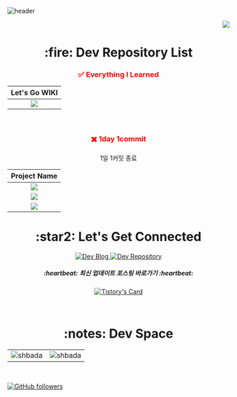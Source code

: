 ![header](https://capsule-render.vercel.app/api?type=soft&color=31A8FF&height=150&section=header&text=study&fontSize=70&animation=twinkling)

<p align="right">
  <a href="https://hits.seeyoufarm.com"><img src="https://hits.seeyoufarm.com/api/count/incr/badge.svg?url=https%3A%2F%2Fgithub.com%2Fshbada&count_bg=%23ED6DA3&title_bg=%2386757E&icon=github.svg&icon_color=%23E1DEDE&title=hits&edge_flat=false"/></a>
</p>

<div align="center">
<h1 align="center">:fire: Dev Repository List</h1>

<h3 align="center" style="color:red;">✅ Everything I Learned </h3>

| Let's Go WIKI |
| :---:        |
| [<img src="https://img.shields.io/badge/shbada.github.io-E34F26?style=for-the-badge&logoColor=white"/>](https://shbada.github.io/) |

<br />

<h3 align="center" style="color:red;">✖️ 1day 1commit </h3>
<p>1일 1커밋 종료</p>

| Project Name |
| :---:        |
| [<img src="https://img.shields.io/badge/2017년-41454A?style=for-the-badge&logoColor=white"/>](https://github.com/shbada/2017old) |
| [<img src="https://img.shields.io/badge/2021년 7월 ~ 2022년-41454A?style=for-the-badge&logoColor=white"/>](https://github.com/shbada/2021to2022) |
| [<img src="https://img.shields.io/badge/2023년 1월 ~ 2023년 7월-0085CA?style=for-the-badge&logoColor=white"/>](https://github.com/shbada/2023) |

<h1 align="center">:star2: Let's Get Connected</h1>

  <a href="https://devfunny.tistory.com/">
    <img alt=" Dev Blog" src="https://img.shields.io/badge/Dev Blog-7289DA?style=for-the-badge&logo=Dev Blog&logoColor=white">
  </a>
  <a href="https://github.com/shbada?tab=repositories" target="_blank">
    <img alt="Dev Repository" src="https://img.shields.io/badge/Dev Repository%20-%230077B5.svg?&style=for-the-badge&logo=Dev Repository&logoColor=white" />
  </a>  
  </span>
  
  <h5 align="center">:heartbeat: 최신 업데이트 포스팅 바로가기 :heartbeat:</h5>
  
  [![Tistory's Card](https://github-readme-tistory-card.vercel.app/api?name=devfunny)](https://devfunny.tistory.com)

<br />

  <span>
    <h1>:notes: Dev Space</h1>
    <table>
      <tr>
        <td>
          <img src="https://github-readme-stats.vercel.app/api?username=shbada&include_all_commits=true&count_private=true&show_icons=true&line_height=20&title_color=7A7ADB&icon_color=2234AE&text_color=D3D3D3&bg_color=0,000000,130F40" alt="shbada" />
        <td>
          <img align="center" src="https://github-readme-streak-stats.herokuapp.com/?user=shbada&theme=dark" alt="shbada" />
        </td>
      </tr>
    </table>
</div>

<br />

<div align="left">
  
[![GitHub followers](https://img.shields.io/github/followers/shbada.svg?style=social&label=Follow)](https://github.com/shbada?tab=followers)
  
</div>
